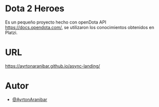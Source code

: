
# Dota 2 Heroes

Es un pequeño proyecto hecho con openDota API https://docs.opendota.com/, se utilizaron los conocimientos obtenidos en Platzi.

# URL
https://ayrtonaranibar.github.io/async-landing/

# Autor

- [@AyrtonAranibar](https://www.github.com/AyrtonAranibar)

